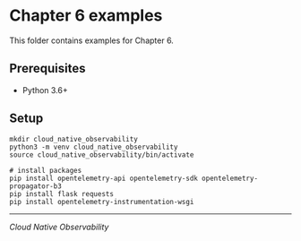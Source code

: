 # Chapter 6 examples

This folder contains examples for Chapter 6.

## Prerequisites

- Python 3.6+

## Setup

```
mkdir cloud_native_observability
python3 -m venv cloud_native_observability
source cloud_native_observability/bin/activate

# install packages
pip install opentelemetry-api opentelemetry-sdk opentelemetry-propagator-b3
pip install flask requests
pip install opentelemetry-instrumentation-wsgi
```

---

_Cloud Native Observability_
